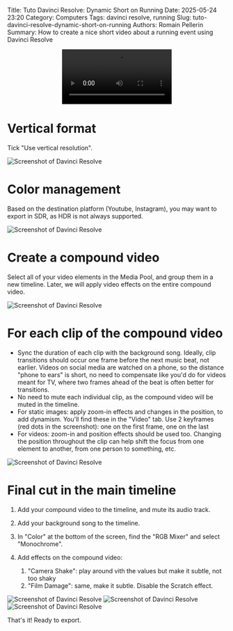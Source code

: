 Title: Tuto Davinci Resolve: Dynamic Short on Running
Date: 2025-05-24 23:20
Category: Computers
Tags: davinci resolve, running
Slug: tuto-davinci-resolve-dynamic-short-on-running
Authors: Romain Pellerin
Summary: How to create a nice short video about a running event using Davinci Resolve

<video controls>
  <source src="./videos/paris-marathon-2025.mp4" type="video/mp4">
</video>

# Vertical format

Tick "Use vertical resolution".

![Screenshot of Davinci Resolve]({static}/images/tuto-davinci-resolve-short-running/1.png)

# Color management

Based on the destination platform (Youtube, Instagram), you may want to export in SDR, as HDR is not always supported.

![Screenshot of Davinci Resolve]({static}/images/tuto-davinci-resolve-short-running/2.png)

# Create a compound video

Select all of your video elements in the Media Pool, and group them in a new timeline. Later, we will apply video effects on the entire compound video.

![Screenshot of Davinci Resolve]({static}/images/tuto-davinci-resolve-short-running/3.png)

# For each clip of the compound video

- Sync the duration of each clip with the background song. Ideally, clip transitions should occur one frame before the next music beat, not earlier. Videos on social media are watched on a phone, so the distance "phone to ears" is short, no need to compensate like you'd do for videos meant for TV, where two frames ahead of the beat is often better for transitions.
- No need to mute each individual clip, as the compound video will be muted in the timeline.
- For static images: apply zoom-in effects and changes in the position, to add dynamism. You'll find these in the "Video" tab. Use 2 keyframes (red dots in the screenshot): one on the first frame, one on the last
- For videos: zoom-in and position effects should be used too. Changing the position throughout the clip can help shift the focus from one element to another, from one person to something, etc.

![Screenshot of Davinci Resolve]({static}/images/tuto-davinci-resolve-short-running/4.png)

# Final cut in the main timeline

1. Add your compound video to the timeline, and mute its audio track.
1. Add your background song to the timeline.
1. In "Color" at the bottom of the screen, find the "RGB Mixer" and select "Monochrome".
1. Add effects on the compound video:

    1. "Camera Shake": play around vith the values but make it subtle, not too shaky
    1. "Film Damage": same, make it subtle. Disable the Scratch effect.

![Screenshot of Davinci Resolve]({static}/images/tuto-davinci-resolve-short-running/5.png)
![Screenshot of Davinci Resolve]({static}/images/tuto-davinci-resolve-short-running/6.png)
![Screenshot of Davinci Resolve]({static}/images/tuto-davinci-resolve-short-running/7.png)

That's it! Ready to export.

<style>
video {
  display: block;
  margin: auto;
  width: 50%;
}
</style>